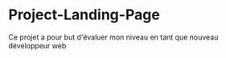 # Project-Landing-Page
Ce projet a pour but d'évaluer mon niveau en tant que nouveau développeur web

